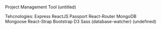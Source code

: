 Project Management Tool (untitled)

Tehcnologies:
Express
ReactJS
Passport
React-Router
MongoDB
Mongoose
React-Strap
Bootstrap
D3
Sass
(database-watcher)
(undefined)


